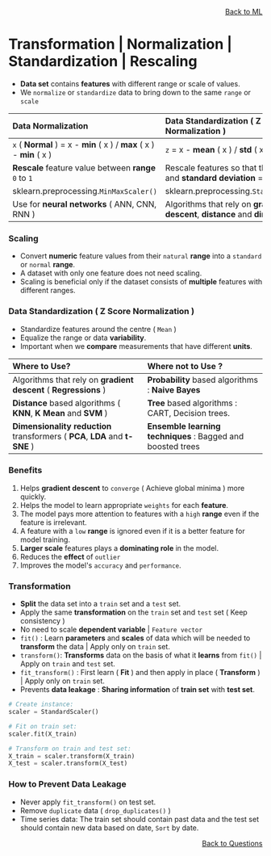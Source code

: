 <p align='right'><a align="right" href="https://github.com/KIRANKUMAR7296/Library/blob/main/Machine%20Learning/Machine%20Learning%20Models.md">Back to ML</a></p>

# Transformation | Normalization | Standardization | Rescaling

- **Data set** contains **features** with different range or scale of values. 
- We `normalize` or `standardize` data to bring down to the same `range` or `scale`

Data Normalization | Data Standardization ( Z Score Normalization )
:--- | :---
`x` ( **Normal** ) =  x - **min** ( x ) / **max** ( x ) - **min** ( x ) | `z` = x - **mean** ( x ) / **std** ( x )
**Rescale** feature value between **range** `0` to `1` | Rescale features so that the **Mean** = `0` and **standard deviation** = `1`
sklearn.preprocessing.`MinMaxScaler()` | sklearn.preprocessing.`StandardScaler()`
Use for **neural networks** ( ANN, CNN, RNN ) | Algorithms that rely on **gradient descent**, **distance** and **dimensions**

### Scaling 
- Convert **numeric** feature values from their `natural` **range** into a `standard` or `normal` **range**.
- A dataset with only one feature does not need scaling.
- Scaling is beneficial only if the dataset consists of **multiple** features with different ranges.

### Data Standardization ( Z Score Normalization )
- Standardize features around the centre ( `Mean` ) 
- Equalize the range or data **variability**.
- Important when we **compare** measurements that have different **units**.

Where to **Use**? | Where **not** to **Use** ?
:--- | :---
Algorithms that rely on **gradient descent** ( **Regressions** ) | **Probability** based algorithms : **Naive Bayes**
**Distance** based algorithms ( **KNN**, **K Mean** and **SVM** ) | **Tree** based algorithms : CART, Decision trees.  
**Dimensionality reduction** transformers ( **PCA**, **LDA** and **t-SNE** ) | **Ensemble learning techniques** : Bagged and boosted trees

### Benefits 
1. Helps **gradient descent** to `converge` ( Achieve global minima ) more quickly.
2. Helps the model to learn appropriate `weights` for each **feature**.
3. The model pays more attention to features with a `high` **range** even if the feature is irrelevant.
4. A feature with a `low` **range** is ignored even if it is a better feature for model training.
5. **Larger scale** features plays a **dominating role** in the model. 
6. Reduces the **effect** of `outlier`
7. Improves the model's `accuracy` and `performance`.

### Transformation

- **Split** the data set into a `train` set and a `test` set.
- Apply the same **transformation** on the `train` set and `test` set ( Keep consistency )
- No need to scale **dependent variable** | `Feature vector` 
- `fit()` : Learn **parameters** and **scales** of data which will be needed to **transform** the data | Apply only on `train` set.
- `transform()`: **Transforms** data on the basis of what it **learns** from `fit()` | Apply on `train` and `test` set.
- `fit_transform()` : First learn ( **Fit** ) and then apply in place ( **Transform** ) | Apply only on `train` set.
- Prevents **data leakage** : **Sharing information** of **train set** with **test set**.

```python
# Create instance:
scaler = StandardScaler()

# Fit on train set:
scaler.fit(X_train)

# Transform on train and test set:
X_train = scaler.transform(X_train)
X_test = scaler.transform(X_test)
```

### How to Prevent Data Leakage 
- Never apply `fit_transform()` on test set.
- Remove `duplicate` data ( `drop_duplicates()` )
- Time series data: The train set should contain past data and the test set should contain new data based on date, `Sort` by date.

<p align='right'><a align="right" href="https://github.com/KIRANKUMAR7296/Library/blob/main/Interview.md">Back to Questions</a></p>
